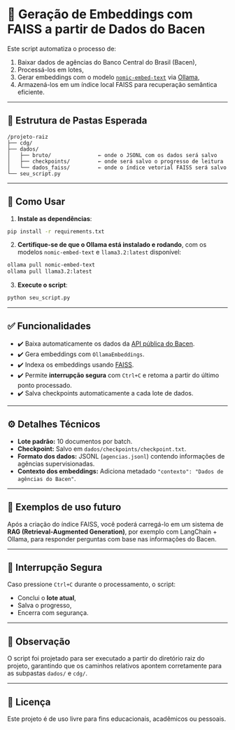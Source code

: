 # 📄 Geração de Embeddings com FAISS a partir de Dados do Bacen

Este script automatiza o processo de:

1. Baixar dados de agências do Banco Central do Brasil (Bacen),
2. Processá-los em lotes,
3. Gerar embeddings com o modelo [`nomic-embed-text`](https://ollama.com/library/nomic-embed-text) via [Ollama](https://ollama.com),
4. Armazená-los em um índice local FAISS para recuperação semântica eficiente.

---

## 📁 Estrutura de Pastas Esperada

```
/projeto-raiz
├── cdg/
├── dados/
│   ├── bruto/               ← onde o JSONL com os dados será salvo
│   ├── checkpoints/         ← onde será salvo o progresso de leitura
│   └── dados_faiss/         ← onde o índice vetorial FAISS será salvo
└── seu_script.py
```

---

## 🚀 Como Usar

1. **Instale as dependências**:

```bash
pip install -r requirements.txt
```

2. **Certifique-se de que o Ollama está instalado e rodando**, com os modelos `nomic-embed-text` e `llama3.2:latest` disponível:

```bash
ollama pull nomic-embed-text
ollama pull llama3.2:latest
```

3. **Execute o script**:

```bash
python seu_script.py
```

---

## ✅ Funcionalidades

- ✔️ Baixa automaticamente os dados da [API pública do Bacen](https://olinda.bcb.gov.br/).
- ✔️ Gera embeddings com `OllamaEmbeddings`.
- ✔️ Indexa os embeddings usando [FAISS](https://github.com/facebookresearch/faiss).
- ✔️ Permite **interrupção segura** com `Ctrl+C` e retoma a partir do último ponto processado.
- ✔️ Salva checkpoints automaticamente a cada lote de dados.
---

## ⚙️ Detalhes Técnicos

- **Lote padrão:** 10 documentos por batch.
- **Checkpoint:** Salvo em `dados/checkpoints/checkpoint.txt`.
- **Formato dos dados:** JSONL (`agencias.jsonl`) contendo informações de agências supervisionadas.
- **Contexto dos embeddings:** Adiciona metadado `"contexto": "Dados de agências do Bacen"`.

---

## 🧠 Exemplos de uso futuro

Após a criação do índice FAISS, você poderá carregá-lo em um sistema de **RAG (Retrieval-Augmented Generation)**, por exemplo com LangChain + Ollama, para responder perguntas com base nas informações do Bacen.

---

## 🛑 Interrupção Segura

Caso pressione `Ctrl+C` durante o processamento, o script:

- Conclui o **lote atual**,
- Salva o progresso,
- Encerra com segurança.

---

## 📌 Observação

O script foi projetado para ser executado a partir do diretório raiz do projeto, garantindo que os caminhos relativos apontem corretamente para as subpastas `dados/` e `cdg/`.

---

## 📄 Licença

Este projeto é de uso livre para fins educacionais, acadêmicos ou pessoais.